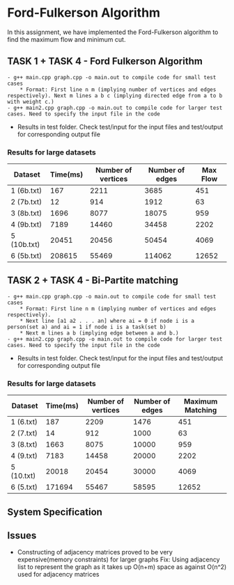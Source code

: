 # Ford-Fulkerson Algorithm
In this assignment, we have implemented the Ford-Fulkerson algorithm to find the maximum flow and minimum cut.


## TASK 1 + TASK 4 - Ford Fulkerson Algorithm
```
- g++ main.cpp graph.cpp -o main.out to compile code for small test cases
	* Format: First line n m (implying number of vertices and edges respectively). Next m lines a b c (implying directed edge from a to b with weight c.)
- g++ main2.cpp graph.cpp -o main.out to compile code for larger test cases. Need to specify the input file in the code

```
- Results in test folder. Check test/input for the input files and test/output for corresponding output file
### Results for large datasets

Dataset       |   Time(ms)  |   Number of vertices  |   Number of edges |   Max Flow
--------------|-------------|-----------------------|-------------------|--------------------
 1 (6b.txt)   |   167       |   2211                |   3685            |   451
 2 (7b.txt)   |   12        |   914                 |   1912            |   63
 3 (8b.txt)   |   1696      |   8077                |   18075           |   959
 4 (9b.txt)   |   7189      |   14460               |   34458           |   2202
 5 (10b.txt)  |   20451     |   20456               |   50454           |   4069
 6 (5b.txt)   |   208615    |   55469               |   114062          |   12652

## TASK 2 + TASK 4 - Bi-Partite matching
```
- g++ main.cpp graph.cpp -o main.out to compile code for small test cases
	* Format: First line n m (implying number of vertices and edges respectively). 
	* Next line [a1 a2 . . . an] where ai = 0 if node i is a person(set a) and ai = 1 if node i is a task(set b)
	* Next m lines a b (implying edge between a and b.)
- g++ main2.cpp graph.cpp -o main.out to compile code for larger test cases. Need to specify the input file in the code

```
- Results in test folder. Check test/input for the input files and test/output for corresponding output file
### Results for large datasets

Dataset       |   Time(ms)  |   Number of vertices  |   Number of edges  | Maximum Matching
--------------|-------------|-----------------------|--------------------|-------------------
 1 (6.txt)    |   187       |   2209                |   1476             |   451
 2 (7.txt)    |   14        |   912                 |   1000             |   63
 3 (8.txt)    |   1663      |   8075                |   10000            |   959	
 4 (9.txt)    |   7183      |   14458               |   20000            |   2202
 5 (10.txt)   |   20018     |   20454               |   30000            |   4069
 6 (5.txt)    |   171694    |   55467               |   58595            |   12652

## System Specification

## Issues 
- Constructing of adjacency matrices proved to be very expensive(memory constraints) for larger graphs
Fix:
Using adjacency list to represent the graph as it takes up O(n+m) space as against O(n^2) used for adjacency matrices


